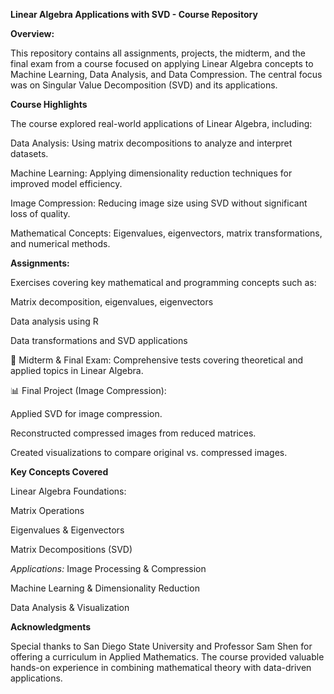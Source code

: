 **Linear Algebra Applications with SVD - Course Repository**




**Overview:**


This repository contains all assignments, projects, the midterm, and the final exam from a course focused on applying Linear Algebra concepts to Machine Learning, Data Analysis, and Data Compression. The central focus was on Singular Value Decomposition (SVD) and its applications.


**Course Highlights**


The course explored real-world applications of Linear Algebra, including:


Data Analysis: Using matrix decompositions to analyze and interpret datasets.



Machine Learning: Applying dimensionality reduction techniques for improved model efficiency.



Image Compression: Reducing image size using SVD without significant loss of quality.



Mathematical Concepts: Eigenvalues, eigenvectors, matrix transformations, and numerical methods.

**Assignments:**


Exercises covering key mathematical and programming concepts such as:


Matrix decomposition, eigenvalues, eigenvectors


Data analysis using R


Data transformations and SVD applications


📝 Midterm & Final Exam: Comprehensive tests covering theoretical and applied topics in Linear Algebra.


📊 Final Project (Image Compression):


Applied SVD for image compression.


Reconstructed compressed images from reduced matrices.


Created visualizations to compare original vs. compressed images.

**Key Concepts Covered**



Linear Algebra Foundations:


Matrix Operations


Eigenvalues & Eigenvectors


Matrix Decompositions (SVD)



_Applications:_
Image Processing & Compression




Machine Learning & Dimensionality Reduction


Data Analysis & Visualization

**Acknowledgments**



Special thanks to San Diego State University and Professor Sam Shen for offering a curriculum in Applied Mathematics. The course provided valuable hands-on experience in combining mathematical theory with data-driven applications.
